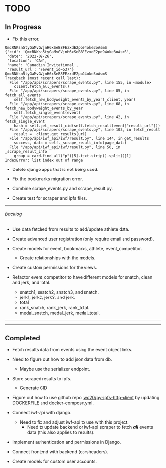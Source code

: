 # TODO

## In Progress

- Fix this error.

```
QmcRNKsn5tyGaMvGVjnH6xSeB8FEzxdE2po94oke3oAsmS
{'cid': 'QmcRNKsn5tyGaMvGVjnH6xSeB8FEzxdE2po94oke3oAsmS',
 'date': '2022-02-26',
 'location': 'CAN',
 'name': 'Canadian Invitational',
 'result_url': '?event_id=537'}
QmcRNKsn5tyGaMvGVjnH6xSeB8FEzxdE2po94oke3oAsmS
Traceback (most recent call last):
  File "/app/api/scrapers/scrape_events.py", line 155, in <module>
    client.fetch_all_events()
  File "/app/api/scrapers/scrape_events.py", line 85, in fetch_all_events
    self.fetch_new_bodyweight_events_by_year(_client, year)
  File "/app/api/scrapers/scrape_events.py", line 68, in fetch_new_bodyweight_events_by_year
    self.fetch_single_event(event)
  File "/app/api/scrapers/scrape_events.py", line 42, in fetch_single_event
    hash = self.get_result_cid(self.fetch_result(event["result_url"]))
  File "/app/api/scrapers/scrape_events.py", line 103, in fetch_result
    result = _client.get_results(url)
  File "/app/api/iwf_api/iwf/result.py", line 144, in get_results
    success, data = self._scrape_result_info(page_data)
  File "/app/api/iwf_api/iwf/result.py", line 50, in _scrape_result_info
    group = card.find_all("p")[5].text.strip().split()[1]
IndexError: list index out of range
```

- Delete django apps that is not being used.
- Fix the bookmarks migration error.
- Combine scrape_events.py and scrape_result.py.

- Create test for scraper and ipfs files.

---

###### Backlog

- Use data fetched from results to add/update athlete data.
- Create advanced user registration (only require email and password).
- Create models for event, bookmarks, athlete, event_competitor.
  - Create relationships with the models.
- Create custom permissions for the views.

- Refactor event_competitor to have different models for snatch, clean and jerk, and total.
  - snatch1, snatch2, snatch3, and snatch.
  - jerk1, jerk2, jerk3, and jerk.
  - total
  - rank_snatch, rank_jerk, rank_total.
  - medal_snatch, medal_jerk, medal_total.

---

---

## Completed

- Fetch results data from events using the event object links.

- Need to figure out how to add json data from db.

  - Maybe use the serializer endpoint.

- Store scraped results to ipfs.

  - Generate CID

- Figure out how to use github repo [jwc20/py-ipfs-http-client](https://github.com/jwc20/py-ipfs-http-client) by updating DOCKERFILE and docker-compose.yml.

- Connect iwf-api with django.

  - Need to fix and adjust iwf-api to use with this project.
    - Need to update backend or iwf-api scraper to fetch **_all_** events data (this also applies to results).

- Implement authentication and permissions in Django.

- Connect frontend with backend (corsheaders).

- Create models for custom user accounts.
